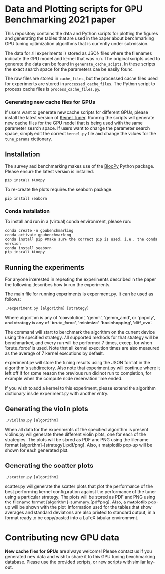 # Data and Plotting scripts for GPU Benchmarking 2021 paper

This repository contains the data and Python scripts for plotting the figures and generating the tables that are used in the paper about benchmarking GPU tuning optimization algorithms that is currently under submission.

The data for all experiments is stored as JSON files where the filenames indicate the GPU model and kernel that was run. The original scripts used to generate the data can be found in ```generate_cache_scipts```. In these scripts the exact search space for the parameters can be easily found.

The raw files are stored in ```cache_files```, but the processed cache files used for experiments are stored in ```processed_cache_files```. The Python script to process cache files is ```process_cache_files.py```.

### Generating new cache files for GPUs

If users want to generate new cache scripts for different GPUs, please install the latest version of [Kernel Tuner](https://github.com/benvanwerkhoven/kernel_tuner). Running the scripts will generate new cache files for the GPU model that is being used with the same parameter search space. If users want to change the parameter search space, simply edit the correct ```kernel.py``` file and change the values for the ```tune_params``` dictionary.

## Installation

The survey and benchmarking makes use of the [BlooPy](https://github.com/schoonhovenrichard/BlooPy) Python package. Please ensure the latest version is installed.

```
pip install bloopy
```

To re-create the plots requires the seaborn package.

```
pip install seaborn
```

### Conda installation

To install and run in a (virtual) conda environment, please run:
```
conda create -n gpubenchmarking
conda activate gpubenchmarking
conda install pip #Make sure the correct pip is used, i.e., the conda version
conda install seaborn
pip install bloopy
```

## Running the experiments

For anyone interested in repeating the experiments described in the paper the following describes how to run the experiments.

The main file for running experiments is experiment.py. It can be used as follows:

```
./experiment.py [algorithm] [strategy]
```

Where algorithm is any of 'convolution', 'gemm', 'gemm_amd', or 'pnpoly', and strategy is any of 'brute_force', 'minimize', 'basinhopping', 'diff_evo'.

The command will start to benchmark the algorithm on the current device using the specified strategy. All supported methods for that strategy will be 
benchmarked, and every run will be performed 7 times, except for when 'brute_force' is used. Note that all kernel execution times are also measured as the
average of 7 kernel executions by default.

experiment.py will store the tuning results using the JSON format in the algorithm's subdirectory. Also note that experiment.py will continue where it left off 
if for some reason the previous run did not run to completion, for example when the compute node reservation time ended.

If you wish to add a kernel to this experiment, please extend the algorithm dictionary inside experiment.py with another entry.


## Generating the violin plots

```
./violins.py [algorithm]
```

When all data for the experiments of the specified algorithm is present violins.py will generate three different violin plots, one for each of the strategies.
The plots will be stored as PDF and PNG using the filename format [algorithm]-[strategy].[pdf/png]. Also, a matplotlib pop-up will be shown
for each generated plot.

## Generating the scatter plots

```
./scatter.py [algorithm]
```

scatter.py will generate the scatter plots that plot the performance of the best performing kernel configuration against the performance of the tuner using a 
particular strategy. The plots will be stored as PDF and PNG using the filename format [algorithm]-summary.[pdf/png]. Also, a matplotlib pop-up will be shown 
with the plot. Information used for the tables that show averages and standard deviations are also printed to standard output, in a format ready to be 
copy/pasted into a LaTeX tabular environment.

# Contributing new GPU data
**New cache files for GPUs** are always welcome! Please contact us if you generated new data and wish to share it to this GPU tuning benchmarking database. Please use the provided scripts, or new scripts with similar lay-out.


